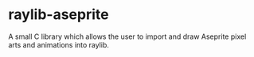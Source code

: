 # raylib-aseprite
A small C library which allows the user to import and draw Aseprite pixel arts and animations into raylib.
